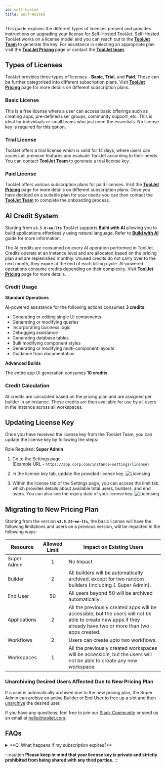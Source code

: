 ```yaml
---
id: self-hosted
title: Self-Hosted
---
```


This guide explains the different types of licenses present and provides instructions on upgrading your license for Self-Hosted ToolJet. Self-Hosted ToolJet works on a license model and you can reach out to the **[ToolJet Team](mailto:hello@tooljet.com)** to generate the key. For assistance in selecting an appropriate plan visit the **[ToolJet Pricing](https://www.tooljet.ai/pricing)** page or contact the **[ToolJet team](mailto:hello@tooljet.com)**.

<div style={{paddingTop:'24px'}}>

## Types of Licenses

ToolJet provides three types of licenses - **Basic**, **Trial**, and **Paid**. These can be further categorized into different subscription plans. Visit **[ToolJet Pricing](https://www.tooljet.ai/pricing)** page for more details on different subscription plans.

### Basic License

This is a free license where a user can access basic offerings such as creating apps, pre-defined user groups, community support, etc. This is ideal for individuals or small teams who just need the essentials. No license key is required for this option.

### Trial License

ToolJet offers a trial license which is valid for 14 days, where users can access all premium features and evaluate ToolJet according to their needs. You can contact **[ToolJet Team](mailto:hello@tooljet.com)** to generate a trial license key.

### Paid License

ToolJet offers various subscription plans for paid licenses. Visit the **[ToolJet Pricing](https://www.tooljet.ai/pricing)** page for more details on different subscription plans. Once you have decided on a suitable plan for your needs you can then contact the **[ToolJet Team](mailto:hello@tooljet.com)** to complete the onboarding process.

</div>

## AI Credit System

Starting from **`v3.5.0-ee-lts`** ToolJet supports **Build with AI** allowing you to build applications effortlessly using natural language. Refer to **[Build with AI](/docs/build-with-ai/overview)** guide for more information.

The AI credits are consumed on every AI operation performed in ToolJet. Credits operate at an instance level and are allocated based on the pricing plan and are replenished monthly. Unused credits do not carry over to the next month, they expire at the end of each billing cycle. AI-powered operations consume credits depending on their complexity. Visit **[ToolJet Pricing](https://www.tooljet.ai/pricing)** page for more details.

### Credit Usage

**Standard Operations**

AI-powered assistance for the following actions consumes **3 credits**:

- Generating or editing single UI components
- Generating or modifying queries
- Incorporating business logic
- Debugging assistance
- Generating database tables
- Bulk modifying component styles
- Generating or modifying multi-component layouts
- Guidance from documentation

**Advanced Builds**

The entire app UI generation consumes **10 credits**.

### Credit Calculation

AI credits are calculated based on the pricing plan and are assigned per builder in an instance. These credits are then available for use by all users in the instance across all workspaces.

## Updating License Key

Once you have received the license key from the ToolJet Team, you can update the license key by following the steps:

Role Required: **Super Admin**

1. Go to the Settings page. <br/>
   (Example URL - `https://app.corp.com/instance-settings/license`)

2. In the license key tab, update the provided license key.
   <img className="screenshot-full" src="/img/licensing/self-hosted-license.png" alt="Licensing" />

3. Within the license tab of the Settings page, you can access the limit tab, which provides details about available total users, builders, and end users. You can also see the expiry date of your license key.
   <img className="screenshot-full" src="/img/licensing/selfhosted-limits.png" alt="Licensing" />

## Migrating to New Pricing Plan

Starting from the version **`v3.5.20-ee-lts`**, the basic license will have the following limitations and users on a previous version, will be impacted in the following ways:

| Resource     | Allowed Limit | Impact on Existing Users                                                                                                                                      |
| ------------ | :-----------: | ------------------------------------------------------------------------------------------------------------------------------------------------------------- |
| Super Admin  |       1       | No Impact                                                                                                                                                     |
| Builder      |       2       | All builders will be automatically archived, except for two random builders (including 1 Super Admin).                                                        |
| End User     |      50       | All users beyond 50 will be archived automatically.                                                                                                           |
| Applications |       2       | All the previously created apps will be accessible, but the users will not be able to create new apps if they already have two or more than two apps created. |
| Workflows    |       2       | Users can create upto two workflows.                                                                                                                          |
| Workspaces   |       1       | All the previously created workspaces will be accessible, but the users will not be able to create any new workspace.                                         |

### Unarchiving Desired Users Affected Due to New Pricing Plan

If a user is automatically archived due to the new pricing plan, the Super Admin can [archive](/docs/user-management/onboard-users/archive-user#instance-level) an active Builder or End User to free up a slot and then [unarchive](/docs/user-management/onboard-users/archive-user#instance-level-1) the desired user.

If you have any questions, feel free to join our [Slack Community](https://join.slack.com/t/tooljet/shared_invite/zt-2rk4w42t0-ZV_KJcWU9VL1BBEjnSHLCA) or send us an email at [hello@tooljet.com](mailto:hello@tooljet.com).

## FAQs

<details id="tj-dropdown">
    <summary>
     **Q. What happens if my subscription expires?**
    </summary>

If your paid or trial license key expires, your instance will revert to the Basic plan. You will lose access to premium features such as OpenID SSO login and Audit logs, but no data will be lost. You can renew anytime to regain access to premium features.

</details>

:::caution
**Please keep in mind that your license key is private and strictly prohibited from being shared with any third parties.**
:::
